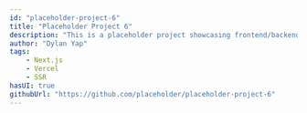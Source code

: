 ```yaml
---
id: "placeholder-project-6"
title: "Placeholder Project 6"
description: "This is a placeholder project showcasing frontend/backend features with a unique tech stack."
author: "Dylan Yap"
tags:
    - Next.js
    - Vercel
    - SSR
hasUI: true
githubUrl: "https://github.com/placeholder/placeholder-project-6"
---
```

